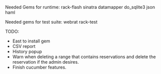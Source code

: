 Needed Gems for runtime:
rack-flash sinatra datamapper do_sqlite3 json haml

Needed gems for test suite:
webrat rack-test

TODO:

- East to install gem
- CSV report
- History popup
- Warn when deleting a range that contains reservations
  and delete the reservation if the admin desires.
- Finish cucumber features.